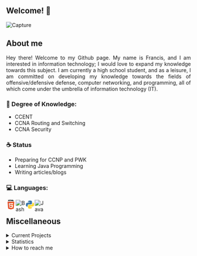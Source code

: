 ## Welcome! 👋

![Capture](https://user-images.githubusercontent.com/75497349/110739111-7f131280-826b-11eb-9bac-e41e05c4453f.PNG)

## About me

<p align="justify">
Hey there! Welcome to my Github page. My name is Francis, and I am interested in information technology; I would love to expand my knowledge towards this subject. I am currently a high school student, and as a leisure, I am committed on developing my knowledge towards the fields of offensive/defensive defense, computer networking, and programming, all of which come under the umbrella of information technology (IT).
 <p/>

### 🧠 Degree of Knowledge: 
- CCENT
- CCNA Routing and Switching 
- CCNA Security 

### ☕ Status

- Preparing for CCNP and PWK
- Learning Java Programming
- Writing articles/blogs

### 💻 Languages:
[<img align="left" alt="HTML5" width="26px" src="https://raw.githubusercontent.com/github/explore/80688e429a7d4ef2fca1e82350fe8e3517d3494d/topics/html/html.png" />](https://www.google.com/search?&q=HTML5)
[<img align="left" alt="Bash" width="26px" src="https://raw.githubusercontent.com/odb/official-bash-logo/master/assets/Logos/Icons/SVG/128x128.svg" />](https://www.google.com/search?&q=Bash)
[<img align="left" alt="Python" width="26px" src="https://raw.githubusercontent.com/PKief/vscode-material-icon-theme/master/icons/python.svg" />](https://www.google.com/search?&q=Python)
[<img align="left" alt="Java" width="26px" src="https://image.flaticon.com/icons/svg/226/226777.svg" />](https://www.google.com/search?&q=Java) <br/>

## Miscellaneous

<details>
  <summary>Current Projects</summary>
  <h3><a href="https://github.com/FrancisIGP/CCNA-Document">CCNA Document (Project #1)</a><h4/>
  <h3><a href="https://github.com/FrancisIGP/Miscellaneous">Miscellaneous (Extra)</a><h4/>
</details>

<details>
  <summary>Statistics</summary>
  <br/>
  <a href="https://github.com/FrancisIGP/github-readme-stats"><img alt="FrancisIGP's GitHub Stats" src="https://github-readme-stats.vercel.app/api/?username=FrancisIGP&layout=compact&show_icons=true&include_all_commits=true&hide_border=true&theme=radical" /></a>
  <br/>
</details>

<details>
  <summary>How to reach me</summary>
  <h3><a href="https://twitter.com/Francis_IGP">Twitter Page</a><h3/>
  Discord ⇢ Francis#7904
</details>
